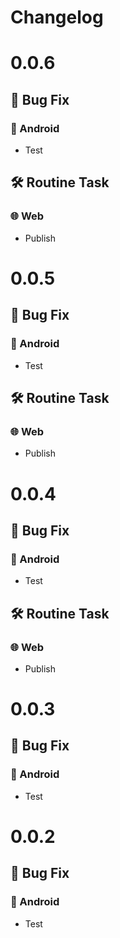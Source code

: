 # Changelog

# 0.0.6

## 🦛 Bug Fix
### 🤖 Android
- Test
## 🛠️ Routine Task
### 🌐 Web
- Publish

# 0.0.5

## 🦛 Bug Fix
### 🤖 Android
- Test
## 🛠️ Routine Task
### 🌐 Web
- Publish

# 0.0.4

## 🦛 Bug Fix
### 🤖 Android
- Test
## 🛠️ Routine Task
### 🌐 Web
- Publish

# 0.0.3

## 🦛 Bug Fix
### 🤖 Android
- Test

# 0.0.2

## 🦛 Bug Fix
### 🤖 Android
- Test
